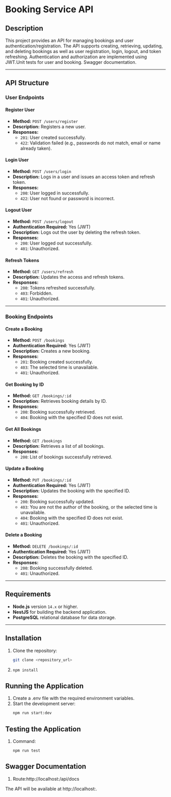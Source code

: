 # Booking Service API

## Description

This project provides an API for managing bookings and user authentication/registration. The API supports creating, retrieving, updating, and deleting bookings as well as user registration, login, logout, and token refreshing. Authentication and authorization are implemented using JWT.Unit tests for user and booking. Swagger documentation.

---

## API Structure

### User Endpoints

#### **Register User**
- **Method:** `POST /users/register`
- **Description:** Registers a new user.
- **Responses:**
  - `201`: User created successfully.
  - `422`: Validation failed (e.g., passwords do not match, email or name already taken).

#### **Login User**
- **Method:** `POST /users/login`
- **Description:** Logs in a user and issues an access token and refresh token.
- **Responses:**
  - `200`: User logged in successfully.
  - `422`: User not found or password is incorrect.

#### **Logout User**
- **Method:** `POST /users/logout`
- **Authentication Required:** Yes (JWT)
- **Description:** Logs out the user by deleting the refresh token.
- **Responses:**
  - `200`: User logged out successfully.
  - `401`: Unauthorized.

#### **Refresh Tokens**
- **Method:** `GET /users/refresh`
- **Description:** Updates the access and refresh tokens.
- **Responses:**
  - `200`: Tokens refreshed successfully.
  - `403`: Forbidden.
  - `401`: Unauthorized.

---

### Booking Endpoints

#### **Create a Booking**
- **Method:** `POST /bookings`
- **Authentication Required:** Yes (JWT)
- **Description:** Creates a new booking.
- **Responses:**
  - `201`: Booking created successfully.
  - `403`: The selected time is unavailable.
  - `401`: Unauthorized.

#### **Get Booking by ID**
- **Method:** `GET /bookings/:id`
- **Description:** Retrieves booking details by ID.
- **Responses:**
  - `200`: Booking successfully retrieved.
  - `404`: Booking with the specified ID does not exist.

#### **Get All Bookings**
- **Method:** `GET /bookings`
- **Description:** Retrieves a list of all bookings.
- **Responses:**
  - `200`: List of bookings successfully retrieved.

#### **Update a Booking**
- **Method:** `PUT /bookings/:id`
- **Authentication Required:** Yes (JWT)
- **Description:** Updates the booking with the specified ID.
- **Responses:**
  - `200`: Booking successfully updated.
  - `403`: You are not the author of the booking, or the selected time is unavailable.
  - `404`: Booking with the specified ID does not exist.
  - `401`: Unauthorized.

#### **Delete a Booking**
- **Method:** `DELETE /bookings/:id`
- **Authentication Required:** Yes (JWT)
- **Description:** Deletes the booking with the specified ID.
- **Responses:**
  - `200`: Booking successfully deleted.
  - `401`: Unauthorized.

---

## Requirements

- **Node.js** version `14.x` or higher.
- **NestJS** for building the backend application.
- **PostgreSQL** relational database for data storage.

---
## Installation

1. Clone the repository:
   ```bash
   git clone <repository_url>

2. ```bash
   npm install

## Running the Application

1. Create a .env file with the required environment variables.
2. Start the development server:
   ```bash
   npm run start:dev

## Testing the Application

1. Command:
   ```bash
   npm run test

## Swagger Documentation
   
1. Route:http://localhost:<port>/api/docs

The API will be available at http://localhost:<port>.